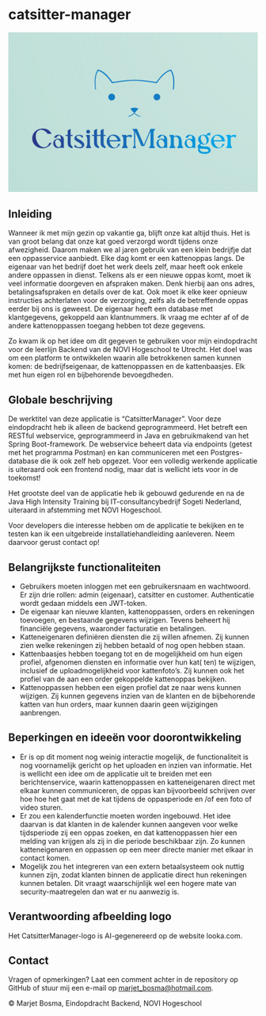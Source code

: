 ﻿# catsitter-manager

![logo.png](logo.png)
 
## Inleiding

Wanneer ik met mijn gezin op vakantie ga, blijft onze kat altijd thuis. Het is van groot belang dat onze kat goed
verzorgd wordt tijdens onze afwezigheid. Daarom maken we al jaren gebruik van een klein bedrijfje dat een oppasservice
aanbiedt. Elke dag komt er een kattenoppas langs. De eigenaar van het bedrijf doet het werk deels zelf, maar heeft ook
enkele andere oppassen in dienst. Telkens als er een nieuwe oppas komt, moet ik veel informatie doorgeven en afspraken
maken. Denk hierbij aan ons adres, betalingsafspraken en details over de kat. Ook moet ik elke keer opnieuw instructies
achterlaten voor de verzorging, zelfs als de betreffende oppas eerder bij ons is geweest. De eigenaar heeft een database
met klantgegevens, gekoppeld aan klantnummers. Ik vraag me echter af of de andere kattenoppassen toegang hebben tot deze
gegevens.

Zo kwam ik op het idee om dit gegeven te gebruiken voor mijn eindopdracht voor de leerlijn Backend van de NOVI
Hogeschool te Utrecht. Het doel was om een platform te ontwikkelen waarin alle betrokkenen samen kunnen komen: de
bedrijfseigenaar, de kattenoppassen en de kattenbaasjes. Elk met hun eigen rol en bijbehorende bevoegdheden.

## Globale beschrijving

De werktitel van deze applicatie is “CatsitterManager”. Voor deze eindopdracht heb ik alleen de backend geprogrammeerd.
Het betreft een RESTful webservice, geprogrammeerd in Java en gebruikmakend van het Spring Boot-framework. De webservice
beheert data via endpoints (getest met het programma Postman) en kan communiceren met een Postgres-database die ik ook
zelf heb opgezet. Voor een volledig werkende applicatie is uiteraard ook een frontend nodig, maar dat is wellicht iets
voor in de toekomst!

Het grootste deel van de applicatie heb ik gebouwd gedurende en na de Java High Intensity Training bij
IT-consultancybedrijf Sogeti Nederland, uiteraard in afstemming met NOVI Hogeschool.

Voor developers die interesse hebben om de applicatie te bekijken en te testen kan ik een uitgebreide
installatiehandleiding aanleveren. Neem daarvoor gerust contact op!

## Belangrijkste functionaliteiten

- Gebruikers moeten inloggen met een gebruikersnaam en wachtwoord. Er zijn drie rollen: admin (eigenaar), catsitter en
  customer. Authenticatie wordt gedaan middels een JWT-token.
- De eigenaar kan nieuwe klanten, kattenoppassen, orders en rekeningen toevoegen, en bestaande gegevens wijzigen. Tevens
  beheert hij financiële gegevens, waaronder facturatie en betalingen.
- Katteneigenaren definiëren diensten die zij willen afnemen. Zij kunnen zien welke rekeningen zij hebben
  betaald of nog open hebben staan.
- Kattenbaasjes hebben toegang tot en de mogelijkheid om hun eigen profiel, afgenomen diensten en informatie over hun
  kat(
  ten) te wijzigen, inclusief de uploadmogelijkheid voor kattenfoto’s. Zij kunnen ook het profiel van de aan een order
  gekoppelde kattenoppas bekijken.
- Kattenoppassen hebben een eigen profiel dat ze naar wens kunnen wijzigen. Zij kunnen gegevens inzien van de klanten en
  de bijbehorende katten van hun orders, maar kunnen daarin geen wijzigingen aanbrengen.

## Beperkingen en ideeën  voor doorontwikkeling

- Er is op dit moment nog weinig interactie mogelijk, de functionaliteit is nog voornamelijk gericht op
  het uploaden en inzien van informatie. Het is wellicht een idee om de applicatie uit te breiden met een
  berichtenservice, waarin kattenoppassen en katteneigenaren direct met elkaar kunnen communiceren, de oppas kan
  bijvoorbeeld schrijven over hoe hoe het gaat met de kat tijdens de oppasperiode en /of een foto of video sturen.
- Er zou een kalenderfunctie moeten worden ingebouwd. Het idee daarvan is dat klanten in de kalender kunnen aangeven
  voor welke tijdsperiode zij een oppas zoeken, en dat kattenoppassen hier een melding van krijgen als zij in die
  periode beschikbaar zijn. Zo kunnen katteneigenaren en oppassen op een meer directe manier met elkaar in contact
  komen.
- Mogelijk zou het integreren van een extern betaalsysteem ook nuttig kunnen zijn, zodat klanten binnen de applicatie
  direct hun rekeningen kunnen betalen. Dit vraagt waarschijnlijk wel een hogere mate van security-maatregelen dan wat
  er nu aanwezig is.

## Verantwoording afbeelding logo

Het CatsitterManager-logo is AI-gegenereerd op de website looka.com.

## Contact

Vragen of opmerkingen? Laat een comment achter in de repository op GitHub of stuur mij een e-mail op
marjet_bosma@hotmail.com.

© Marjet Bosma, Eindopdracht Backend, NOVI Hogeschool
